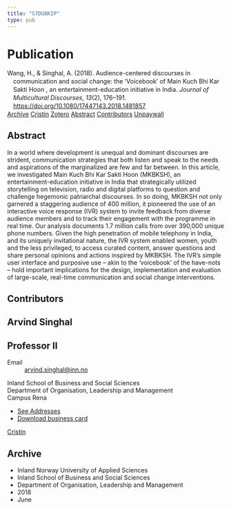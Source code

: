 ```yaml
---
title: "S7DU8KIP"
type: pub
---
```

<h1>Publication</h1>
<article id="csl-bib-container-S7DU8KIP" class="csl-bib-container">
  <div class="csl-bib-body" style="line-height: 1.35; padding-left: 1em; text-indent:-1em;">
  <div class="csl-entry">Wang, H., &amp; Singhal, A. (2018). Audience-centered discourses in communication and social change: the &#x2018;Voicebook&#x2019; of Main Kuch Bhi Kar Sakti Hoon , an entertainment-education initiative in India. <i>Journal of Multicultural Discourses</i>, <i>13</i>(2), 176&#x2013;191. <a href="https://doi.org/10.1080/17447143.2018.1481857">https://doi.org/10.1080/17447143.2018.1481857</a></div>
</div>
  <div class="csl-bib-buttons">
    <a href="#taxonomy-article-S7DU8KIP" class="csl-bib-button">Archive</a>
    <a href="https://app.cristin.no/results/show.jsf?id=1593280" alt="Cristin URL" class="csl-bib-button">Cristin</a>
    <a href="http://zotero.org/groups/5402882/items/S7DU8KIP" alt="Zotero URL" class="csl-bib-button">Zotero</a>
    <a href="#abstract-article-S7DU8KIP" class="csl-bib-button">Abstract</a>
    <a href="#contributors-article-S7DU8KIP" class="csl-bib-button">Contributors</a>
    <a href="https://doi.org/10.1080/17447143.2018.1481857" class="csl-bib-button">Unpaywall</a>
  </div>
  <div id="csl-bib-meta-container-S7DU8KIP"></div>
</article>
<div id="csl-bib-meta-S7DU8KIP" class="csl-bib-meta">
  <article id="abstract-article-S7DU8KIP" class="abstract-article">
    <h1>Abstract</h1>
    In a world where development is unequal and dominant discourses are strident, communication strategies that both listen and speak to the needs and aspirations of the marginalized are few and far between. In this article, we investigated Main Kuch Bhi Kar Sakti Hoon (MKBKSH), an entertainment-education initiative in India that strategically utilized storytelling on television, radio and digital platforms to question and challenge hegemonic patriarchal discourses. In so doing, MKBKSH not only garnered a staggering audience of 400 million, it pioneered the use of an interactive voice response (IVR) system to invite feedback from diverse audience members and to track their engagement with the programme in real time. Our analysis documents 1.7 million calls from over 390,000 unique phone numbers. Given the high penetration of mobile telephony in India, and its uniquely invitational nature, the IVR system enabled women, youth and the less privileged, to access curated content, answer questions and share personal opinions and actions inspired by MKBKSH. The IVR’s simple user interface and purposive use – akin to the ‘voicebook’ of the have-nots – hold important implications for the design, implementation and evaluation of large-scale, real-time communication and social change interventions.
  </article>
  <article id="contributors-article-S7DU8KIP" class="contributors-article">
    <h1>Contributors</h1>
    <div class="personas"> <div class="vrtx-hinn-person-card"> <div class="photo"> <i class="lar la-user-circle missing-person"></i> </div> <div class="info"> <hgroup><h1>Arvind Singhal</h1> <h2>Professor II</h2> </hgroup><dl> <dt>Email</dt> <dd> <a href="mailto:arvind.singhal@inn.no">arvind.singhal@inn.no</a> </dd> </dl> <p> Inland School of Business and Social Sciences<br> Department of Organisation, Leadership and Management<br> Campus Rena </p> <ul class="vrtx-hinn-links"> <li><a href="https://www.inn.no/english/find-an-employee/arvind-singhal.html#vrtx-hinn-addresses">See Addresses</a></li> <li><a href="https://www.inn.no/english/find-an-employee/arvind-singhal.html?vrtx=vcf">Download business card</a></li> </ul> </div> </div> <a href="https://app.cristin.no/persons/show.jsf?id=863653" alt="Cristin URL" class="personas-cristin">Cristin</a> </div>
  </article>
  <article id="taxonomy-article-S7DU8KIP" class="taxonomy-article">
    <h1>Archive</h1>
    <ul>
      <li>Inland Norway University of Applied Sciences</li>
      <li>Inland School of Business and Social Sciences</li>
      <li>Department of Organisation, Leadership and Management</li>
      <li>2018</li>
      <li>June</li>
    </ul>
  </article>
</div>
